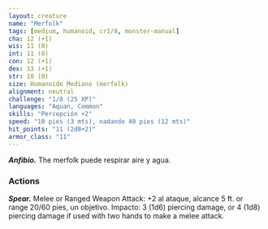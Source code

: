 ```yaml
---
layout: creature
name: "Merfolk"
tags: [medium, humanoid, cr1/8, monster-manual]
cha: 12 (+1)
wis: 11 (0)
int: 11 (0)
con: 12 (+1)
dex: 13 (+1)
str: 10 (0)
size: Humanoide Mediano (merfolk)
alignment: neutral
challenge: "1/8 (25 XP)"
languages: "Aquan, Common"
skills: "Percepción +2"
speed: "10 pies (3 mts), nadando 40 pies (12 mts)"
hit_points: "11 (2d8+2)"
armor_class: "11"
---
```


***Anfibio.*** The merfolk puede respirar aire y agua.

### Actions

***Spear.*** Melee or Ranged Weapon Attack: +2 al ataque, alcance 5 ft. or range 20/60 pies, un objetivo. Impacto: 3 (1d6) piercing damage, or 4 (1d8) piercing damage if used with two hands to make a melee attack.